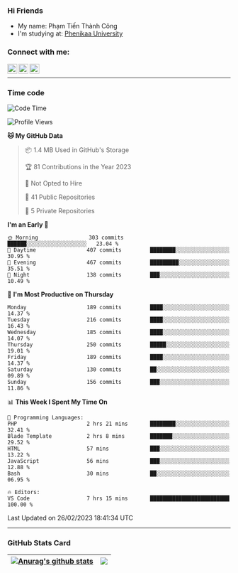 ### Hi Friends

- My name: Phạm Tiến Thành Công
- I'm studying at: [Phenikaa University]


### Connect with me:
[<img align="left" alt="PhamTienThanhCong | Facebook" width="22px" src="https://upload.wikimedia.org/wikipedia/commons/thumb/1/16/Facebook-icon-1.png/640px-Facebook-icon-1.png" />][facebook]
[<img align="left" alt="PhamTienThanhCong | Zalo" width="22px" src="https://www.anphatpc.com.vn/template/anphat_2020v2/images/icon-zalo.jpg" />][zalo]
[<img align="left" alt="PhamTienThanhCong | LinkedIn" width="22px" src="https://cdn3.iconfinder.com/data/icons/inficons/512/linkedin.png" />][linkedin]

<br />

---

### Time code

<!--START_SECTION:waka-->
![Code Time](http://img.shields.io/badge/Code%20Time-885%20hrs%2042%20mins-blue)

![Profile Views](http://img.shields.io/badge/Profile%20Views-9-blue)

**🐱 My GitHub Data** 

> 📦 1.4 MB Used in GitHub's Storage 
 > 
> 🏆 81 Contributions in the Year 2023
 > 
> 🚫 Not Opted to Hire
 > 
> 📜 41 Public Repositories 
 > 
> 🔑 5 Private Repositories 
 > 
**I'm an Early 🐤** 

```text
🌞 Morning                303 commits         ██████░░░░░░░░░░░░░░░░░░░   23.04 % 
🌆 Daytime                407 commits         ████████░░░░░░░░░░░░░░░░░   30.95 % 
🌃 Evening                467 commits         █████████░░░░░░░░░░░░░░░░   35.51 % 
🌙 Night                  138 commits         ███░░░░░░░░░░░░░░░░░░░░░░   10.49 % 
```
📅 **I'm Most Productive on Thursday** 

```text
Monday                   189 commits         ████░░░░░░░░░░░░░░░░░░░░░   14.37 % 
Tuesday                  216 commits         ████░░░░░░░░░░░░░░░░░░░░░   16.43 % 
Wednesday                185 commits         ████░░░░░░░░░░░░░░░░░░░░░   14.07 % 
Thursday                 250 commits         █████░░░░░░░░░░░░░░░░░░░░   19.01 % 
Friday                   189 commits         ████░░░░░░░░░░░░░░░░░░░░░   14.37 % 
Saturday                 130 commits         ██░░░░░░░░░░░░░░░░░░░░░░░   09.89 % 
Sunday                   156 commits         ███░░░░░░░░░░░░░░░░░░░░░░   11.86 % 
```


📊 **This Week I Spent My Time On** 

```text
💬 Programming Languages: 
PHP                      2 hrs 21 mins       ████████░░░░░░░░░░░░░░░░░   32.41 % 
Blade Template           2 hrs 8 mins        ███████░░░░░░░░░░░░░░░░░░   29.52 % 
HTML                     57 mins             ███░░░░░░░░░░░░░░░░░░░░░░   13.22 % 
JavaScript               56 mins             ███░░░░░░░░░░░░░░░░░░░░░░   12.88 % 
Bash                     30 mins             ██░░░░░░░░░░░░░░░░░░░░░░░   06.95 % 

🔥 Editors: 
VS Code                  7 hrs 15 mins       █████████████████████████   100.00 % 
```


 Last Updated on 26/02/2023 18:41:34 UTC
<!--END_SECTION:waka-->

---

### GitHub Stats Card

| <a href="https://github.com/phamtienthanhcong"><img align="center" src="https://github-readme-stats.vercel.app/api?username=PhamTienThanhCong&show_icons=true&include_all_commits=true&theme=buefy&hide_border=true&theme=ocean_dark" alt="Anurag's github stats" /></a> | <a href="https://github.com/phamtienthanhcong"><img align="center" src="https://github-readme-stats.vercel.app/api/top-langs/?username=PhamTienThanhCong&layout=compact&theme=buefy&hide_border=true&theme=ocean_dark" /></a> |
| ------------- | ------------- |

[Phenikaa University]: https://phenikaa-uni.edu.vn/vi
[facebook]: https://www.facebook.com/phamtienthanhcong
[linkedin]: https://linkedin.com/in/phamtienthanhcong
[zalo]: https://zalo.me/0396396332
[tiktok]: https://www.tiktok.com/@phamtienthanhcong
[web]: https://github.com/PhamTienThanhCong/web_dev
[min project]: https://github.com/PhamTienThanhCong/Project-Of-Web
[c and cpp]: https://github.com/PhamTienThanhCong/Code_C_and_Cpro
[python]: https://github.com/PhamTienThanhCong/Python_beginer
